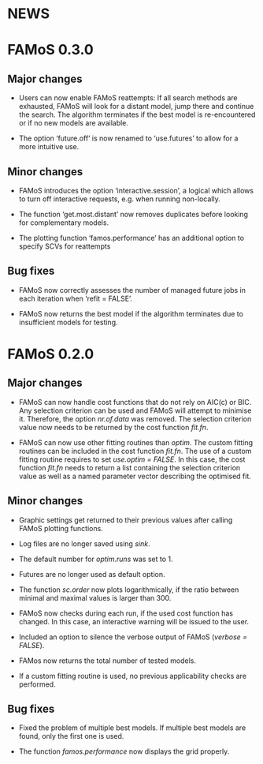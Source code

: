 NEWS
================

# FAMoS 0.3.0

## Major changes

  - Users can now enable FAMoS reattempts: If all search methods are
    exhausted, FAMoS will look for a distant model, jump there and
    continue the search. The algorithm terminates if the best model is
    re-encountered or if no new models are available.

  - The option ‘future.off’ is now renamed to ‘use.futures’ to allow for
    a more intuitive use.

## Minor changes

  - FAMoS introduces the option ‘interactive.session’, a logical which
    allows to turn off interactive requests, e.g. when running
    non-locally.

  - The function ‘get.most.distant’ now removes duplicates before
    looking for complementary models.

  - The plotting function ‘famos.performance’ has an additional option
    to specify SCVs for reattempts

## Bug fixes

  - FAMoS now correctly assesses the number of managed future jobs in
    each iteration when ‘refit = FALSE’.

  - FAMoS now returns the best model if the algorithm terminates due to
    insufficient models for testing.

# FAMoS 0.2.0

## Major changes

  - FAMoS can now handle cost functions that do not rely on AIC(c) or
    BIC. Any selection criterion can be used and FAMoS will attempt to
    minimise it. Therefore, the option *nr.of.data* was removed. The
    selection criterion value now needs to be returned by the cost
    function *fit.fn*.

  - FAMoS can now use other fitting routines than *optim*. The custom
    fitting routines can be included in the cost function *fit.fn*. The
    use of a custom fitting routine requires to set *use.optim = FALSE*.
    In this case, the cost function *fit.fn* needs to return a list
    containing the selection criterion value as well as a named
    parameter vector describing the optimised fit.

## Minor changes

  - Graphic settings get returned to their previous values after calling
    FAMoS plotting functions.

  - Log files are no longer saved using *sink*.

  - The default number for *optim.runs* was set to 1.

  - Futures are no longer used as default option.

  - The function *sc.order* now plots logarithmically, if the ratio
    between minimal and maximal values is larger than 300.

  - FAMoS now checks during each run, if the used cost function has
    changed. In this case, an interactive warning will be issued to the
    user.

  - Included an option to silence the verbose output of FAMoS (*verbose
    = FALSE*).

  - FAMos now returns the total number of tested models.

  - If a custom fitting routine is used, no previous applicability
    checks are performed.

## Bug fixes

  - Fixed the problem of multiple best models. If multiple best models
    are found, only the first one is used.

  - The function *famos.performance* now displays the grid properly.
